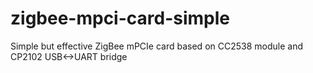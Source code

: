 # zigbee-mpci-card-simple

Simple but effective ZigBee mPCIe card based on CC2538 module and CP2102 USB<->UART bridge
